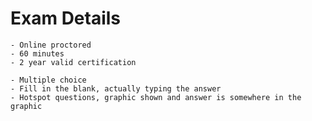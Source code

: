 # Exam Details

    - Online proctored
    - 60 minutes
    - 2 year valid certification

    - Multiple choice
    - Fill in the blank, actually typing the answer
    - Hotspot questions, graphic shown and answer is somewhere in the graphic
